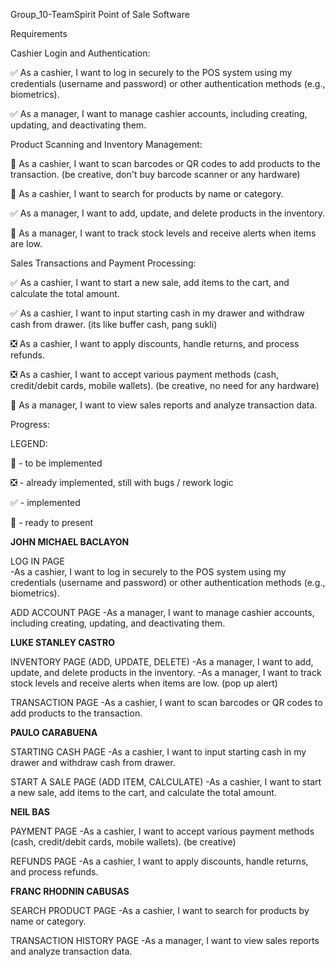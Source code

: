 Group_10-TeamSpirit
Point of Sale Software

Requirements

Cashier Login and Authentication:

✅ As a cashier, I want to log in securely to the POS system using my credentials (username and password) or other authentication methods (e.g., biometrics).

✅ As a manager, I want to manage cashier accounts, including creating, updating, and deactivating them.

Product Scanning and Inventory Management:

🔲 As a cashier, I want to scan barcodes or QR codes to add products to the transaction. (be creative, don't buy barcode scanner or any hardware)

🔲 As a cashier, I want to search for products by name or category.

✅ As a manager, I want to add, update, and delete products in the inventory.

🔲 As a manager, I want to track stock levels and receive alerts when items are low.

Sales Transactions and Payment Processing:

✅ As a cashier, I want to start a new sale, add items to the cart, and calculate the total amount.

✅ As a cashier, I want to input starting cash in my drawer and withdraw cash from drawer. (its like buffer cash, pang sukli)

❎ As a cashier, I want to apply discounts, handle returns, and process refunds.

❎ As a cashier, I want to accept various payment methods (cash, credit/debit cards, mobile wallets). (be creative, no need for any hardware)

🔲 As a manager, I want to view sales reports and analyze transaction data.

Progress:

LEGEND:

🔲 - to be implemented

❎ - already implemented, still with bugs / rework logic

✅ - implemented

🔱 - ready to present



**JOHN MICHAEL BACLAYON**

LOG IN PAGE 	
-As a cashier, I want to log in securely to the POS system using my credentials (username and password) or other authentication methods (e.g., biometrics).

ADD ACCOUNT PAGE 
-As a manager, I want to manage cashier accounts, including creating, updating, and deactivating them.



**LUKE STANLEY CASTRO**

INVENTORY PAGE (ADD, UPDATE, DELETE) 
-As a manager, I want to add, update, and delete products in the inventory.
-As a manager, I want to track stock levels and receive alerts when items are low.  (pop up alert)

TRANSACTION PAGE 
-As a cashier, I want to scan barcodes or QR codes to add products to the transaction.



**PAULO CARABUENA**

STARTING CASH PAGE 
-As a cashier, I want to input starting cash in my drawer and withdraw cash from drawer.

START A SALE PAGE (ADD ITEM, CALCULATE) 
-As a cashier, I want to start a new sale, add items to the cart, and calculate the total amount.



**NEIL BAS**

PAYMENT PAGE 
-As a cashier, I want to accept various payment methods (cash, credit/debit cards, mobile wallets). (be creative)

REFUNDS PAGE 
-As a cashier, I want to apply discounts, handle returns, and process refunds.


**FRANC RHODNIN CABUSAS**

SEARCH PRODUCT PAGE 
-As a cashier, I want to search for products by name or category.

TRANSACTION HISTORY PAGE 
-As a manager, I want to view sales reports and analyze transaction data.
